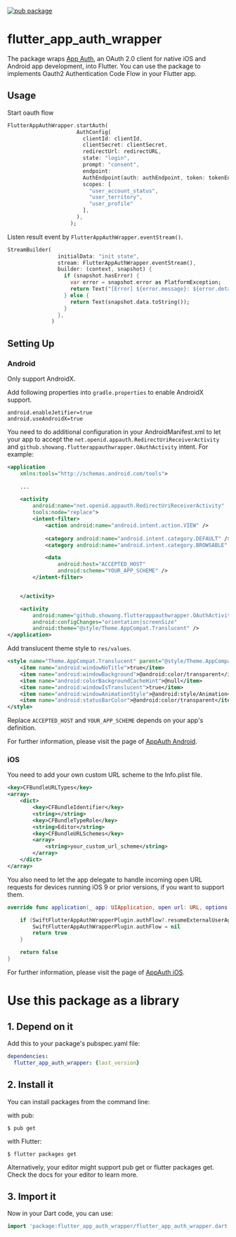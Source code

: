 [![pub package](https://img.shields.io/pub/v/flutter_app_auth_wrapper.svg)](https://pub.dev/packages/flutter_app_auth_wrapper)
# flutter_app_auth_wrapper

The package wraps [App Auth](https://appauth.io), an OAuth 2.0 client for native
iOS and Android app development, into Flutter. You can use the package to
implements Oauth2 Authentication Code Flow in your Flutter app.

## Usage

Start oauth flow

```dart
FlutterAppAuthWrapper.startAuth(
                      AuthConfig(
                        clientId: clientId,
                        clientSecret: clientSecret,
                        redirectUrl: redirectURL,
                        state: "login",
                        prompt: "consent",
                        endpoint: 
                        AuthEndpoint(auth: authEndpoint, token: tokenEndpoint),
                        scopes: [
                          "user_account_status",
                          "user_territory",
                          "user_profile"
                        ],
                      ),
                    );
```

Listen result event by `FlutterAppAuthWrapper.eventStream()`.

```dart
StreamBuilder(
                initialData: "init state",
                stream: FlutterAppAuthWrapper.eventStream(),
                builder: (context, snapshot) {
                  if (snapshot.hasError) {
                    var error = snapshot.error as PlatformException;
                    return Text("[Error] ${error.message}: ${error.details}");
                  } else {
                    return Text(snapshot.data.toString());
                  }
                },
              )
```

## Setting Up

### Android

Only support AndroidX.

Add following properties into `gradle.properties` to enable AndroidX support.
```properties
android.enableJetifier=true
android.useAndroidX=true
```


You need to do additional configuration in your AndroidManifest.xml to let your
app to accept the `net.openid.appauth.RedirectUriReceiverActivity`  and
`github.showang.flutterappauthwrapper.OAuthActivity` intent. For example:

```xml
<application
    xmlns:tools="http://schemas.android.com/tools">
    
    ...

    <activity
        android:name="net.openid.appauth.RedirectUriReceiverActivity"
        tools:node="replace">
        <intent-filter>
            <action android:name="android.intent.action.VIEW" />
            
            <category android:name="android.intent.category.DEFAULT" />
            <category android:name="android.intent.category.BROWSABLE" />

            <data
                android:host="ACCEPTED_HOST"
                android:scheme="YOUR_APP_SCHEME" />
        </intent-filter>


    </activity>

    <activity
        android:name="github.showang.flutterappauthwrapper.OAuthActivity"
        android:configChanges="orientation|screenSize"
        android:theme="@style/Theme.AppCompat.Translucent" />    
</application> 

```

Add translucent theme style to `res/values`.

```xml
<style name="Theme.AppCompat.Translucent" parent="@style/Theme.AppCompat.NoActionBar">
    <item name="android:windowNoTitle">true</item>
    <item name="android:windowBackground">@android:color/transparent</item>
    <item name="android:colorBackgroundCacheHint">@null</item>
    <item name="android:windowIsTranslucent">true</item>
    <item name="android:windowAnimationStyle">@android:style/Animation</item>
    <item name="android:statusBarColor">@android:color/transparent</item>
</style>
```

Replace `ACCEPTED_HOST` and `YOUR_APP_SCHEME` depends on your app's definition.

For further information, please visit the page of [AppAuth Android](https://github.com/openid/AppAuth-Android).

### iOS

You need to add your own custom URL scheme to the Info.plist file.

```xml
<key>CFBundleURLTypes</key>
<array>
    <dict>
        <key>CFBundleIdentifier</key>
        <string></string>
        <key>CFBundleTypeRole</key>
        <string>Editor</string>
        <key>CFBundleURLSchemes</key>
        <array>
            <string>your_custom_url_scheme</string>
        </array>
    </dict>
</array>
```

You also need to let the app delegate to handle incoming open URL requests for
devices running iOS 9 or prior versions, if you want to support them.

```swift
override func application(_ app: UIApplication, open url: URL, options: [UIApplicationOpenURLOptionsKey : Any] = [:]) -> Bool {

    if (SwiftFlutterAppAuthWrapperPlugin.authFlow?.resumeExternalUserAgentFlow(with: url) ?? false) {
        SwiftFlutterAppAuthWrapperPlugin.authFlow = nil
        return true
    }

    return false
}
```

For further information, please visit the page of [AppAuth iOS](https://github.com/openid/AppAuth-iOS).

# Use this package as a library
## 1. Depend on it
Add this to your package's pubspec.yaml file:

```yaml
dependencies:
  flutter_app_auth_wrapper: {last_version}
```

## 2. Install it
You can install packages from the command line:

with pub:

```console
$ pub get
```
with Flutter:

```console
$ flutter packages get
```
Alternatively, your editor might support pub get or flutter packages get. Check the docs for your editor to learn more.

## 3. Import it
Now in your Dart code, you can use:

```dart
import 'package:flutter_app_auth_wrapper/flutter_app_auth_wrapper.dart';
```
